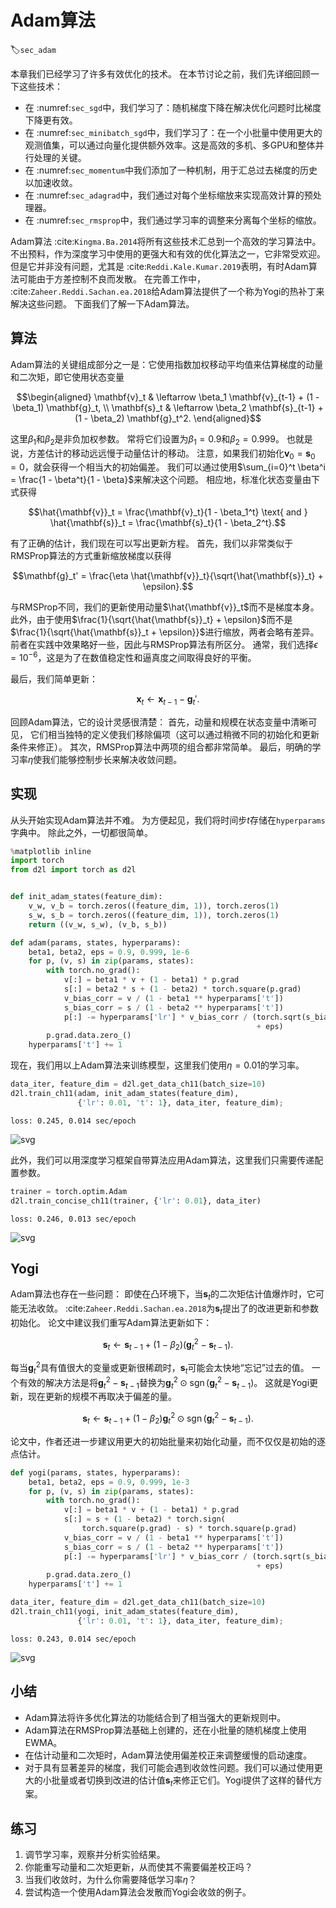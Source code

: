 # Adam算法
:label:`sec_adam`

本章我们已经学习了许多有效优化的技术。
在本节讨论之前，我们先详细回顾一下这些技术：

* 在 :numref:`sec_sgd`中，我们学习了：随机梯度下降在解决优化问题时比梯度下降更有效。
* 在 :numref:`sec_minibatch_sgd`中，我们学习了：在一个小批量中使用更大的观测值集，可以通过向量化提供额外效率。这是高效的多机、多GPU和整体并行处理的关键。
* 在 :numref:`sec_momentum`中我们添加了一种机制，用于汇总过去梯度的历史以加速收敛。
* 在 :numref:`sec_adagrad`中，我们通过对每个坐标缩放来实现高效计算的预处理器。
* 在 :numref:`sec_rmsprop`中，我们通过学习率的调整来分离每个坐标的缩放。

Adam算法 :cite:`Kingma.Ba.2014`将所有这些技术汇总到一个高效的学习算法中。
不出预料，作为深度学习中使用的更强大和有效的优化算法之一，它非常受欢迎。
但是它并非没有问题，尤其是 :cite:`Reddi.Kale.Kumar.2019`表明，有时Adam算法可能由于方差控制不良而发散。
在完善工作中， :cite:`Zaheer.Reddi.Sachan.ea.2018`给Adam算法提供了一个称为Yogi的热补丁来解决这些问题。
下面我们了解一下Adam算法。

## 算法

Adam算法的关键组成部分之一是：它使用指数加权移动平均值来估算梯度的动量和二次矩，即它使用状态变量

$$\begin{aligned}
    \mathbf{v}_t & \leftarrow \beta_1 \mathbf{v}_{t-1} + (1 - \beta_1) \mathbf{g}_t, \\
    \mathbf{s}_t & \leftarrow \beta_2 \mathbf{s}_{t-1} + (1 - \beta_2) \mathbf{g}_t^2.
\end{aligned}$$

这里$\beta_1$和$\beta_2$是非负加权参数。
常将它们设置为$\beta_1 = 0.9$和$\beta_2 = 0.999$。
也就是说，方差估计的移动远远慢于动量估计的移动。
注意，如果我们初始化$\mathbf{v}_0 = \mathbf{s}_0 = 0$，就会获得一个相当大的初始偏差。
我们可以通过使用$\sum_{i=0}^t \beta^i = \frac{1 - \beta^t}{1 - \beta}$来解决这个问题。
相应地，标准化状态变量由下式获得

$$\hat{\mathbf{v}}_t = \frac{\mathbf{v}_t}{1 - \beta_1^t} \text{ and } \hat{\mathbf{s}}_t = \frac{\mathbf{s}_t}{1 - \beta_2^t}.$$

有了正确的估计，我们现在可以写出更新方程。
首先，我们以非常类似于RMSProp算法的方式重新缩放梯度以获得

$$\mathbf{g}_t' = \frac{\eta \hat{\mathbf{v}}_t}{\sqrt{\hat{\mathbf{s}}_t} + \epsilon}.$$

与RMSProp不同，我们的更新使用动量$\hat{\mathbf{v}}_t$而不是梯度本身。
此外，由于使用$\frac{1}{\sqrt{\hat{\mathbf{s}}_t} + \epsilon}$而不是$\frac{1}{\sqrt{\hat{\mathbf{s}}_t + \epsilon}}$进行缩放，两者会略有差异。
前者在实践中效果略好一些，因此与RMSProp算法有所区分。
通常，我们选择$\epsilon = 10^{-6}$，这是为了在数值稳定性和逼真度之间取得良好的平衡。

最后，我们简单更新：

$$\mathbf{x}_t \leftarrow \mathbf{x}_{t-1} - \mathbf{g}_t'.$$

回顾Adam算法，它的设计灵感很清楚：
首先，动量和规模在状态变量中清晰可见，
它们相当独特的定义使我们移除偏项（这可以通过稍微不同的初始化和更新条件来修正）。
其次，RMSProp算法中两项的组合都非常简单。
最后，明确的学习率$\eta$使我们能够控制步长来解决收敛问题。

## 实现

从头开始实现Adam算法并不难。
为方便起见，我们将时间步$t$存储在`hyperparams`字典中。
除此之外，一切都很简单。



```python
%matplotlib inline
import torch
from d2l import torch as d2l


def init_adam_states(feature_dim):
    v_w, v_b = torch.zeros((feature_dim, 1)), torch.zeros(1)
    s_w, s_b = torch.zeros((feature_dim, 1)), torch.zeros(1)
    return ((v_w, s_w), (v_b, s_b))

def adam(params, states, hyperparams):
    beta1, beta2, eps = 0.9, 0.999, 1e-6
    for p, (v, s) in zip(params, states):
        with torch.no_grad():
            v[:] = beta1 * v + (1 - beta1) * p.grad
            s[:] = beta2 * s + (1 - beta2) * torch.square(p.grad)
            v_bias_corr = v / (1 - beta1 ** hyperparams['t'])
            s_bias_corr = s / (1 - beta2 ** hyperparams['t'])
            p[:] -= hyperparams['lr'] * v_bias_corr / (torch.sqrt(s_bias_corr)
                                                       + eps)
        p.grad.data.zero_()
    hyperparams['t'] += 1
```

现在，我们用以上Adam算法来训练模型，这里我们使用$\eta = 0.01$的学习率。



```python
data_iter, feature_dim = d2l.get_data_ch11(batch_size=10)
d2l.train_ch11(adam, init_adam_states(feature_dim),
               {'lr': 0.01, 't': 1}, data_iter, feature_dim);
```

    loss: 0.245, 0.014 sec/epoch



    
![svg](chapter_optimization/adam_files/adam_3_1.svg)
    


此外，我们可以用深度学习框架自带算法应用Adam算法，这里我们只需要传递配置参数。



```python
trainer = torch.optim.Adam
d2l.train_concise_ch11(trainer, {'lr': 0.01}, data_iter)
```

    loss: 0.246, 0.013 sec/epoch



    
![svg](chapter_optimization/adam_files/adam_5_1.svg)
    


## Yogi

Adam算法也存在一些问题：
即使在凸环境下，当$\mathbf{s}_t$的二次矩估计值爆炸时，它可能无法收敛。
 :cite:`Zaheer.Reddi.Sachan.ea.2018`为$\mathbf{s}_t$提出了的改进更新和参数初始化。
论文中建议我们重写Adam算法更新如下：

$$\mathbf{s}_t \leftarrow \mathbf{s}_{t-1} + (1 - \beta_2) \left(\mathbf{g}_t^2 - \mathbf{s}_{t-1}\right).$$

每当$\mathbf{g}_t^2$具有值很大的变量或更新很稀疏时，$\mathbf{s}_t$可能会太快地“忘记”过去的值。
一个有效的解决方法是将$\mathbf{g}_t^2 - \mathbf{s}_{t-1}$替换为$\mathbf{g}_t^2 \odot \mathop{\mathrm{sgn}}(\mathbf{g}_t^2 - \mathbf{s}_{t-1})$。
这就是Yogi更新，现在更新的规模不再取决于偏差的量。

$$\mathbf{s}_t \leftarrow \mathbf{s}_{t-1} + (1 - \beta_2) \mathbf{g}_t^2 \odot \mathop{\mathrm{sgn}}(\mathbf{g}_t^2 - \mathbf{s}_{t-1}).$$

论文中，作者还进一步建议用更大的初始批量来初始化动量，而不仅仅是初始的逐点估计。



```python
def yogi(params, states, hyperparams):
    beta1, beta2, eps = 0.9, 0.999, 1e-3
    for p, (v, s) in zip(params, states):
        with torch.no_grad():
            v[:] = beta1 * v + (1 - beta1) * p.grad
            s[:] = s + (1 - beta2) * torch.sign(
                torch.square(p.grad) - s) * torch.square(p.grad)
            v_bias_corr = v / (1 - beta1 ** hyperparams['t'])
            s_bias_corr = s / (1 - beta2 ** hyperparams['t'])
            p[:] -= hyperparams['lr'] * v_bias_corr / (torch.sqrt(s_bias_corr)
                                                       + eps)
        p.grad.data.zero_()
    hyperparams['t'] += 1

data_iter, feature_dim = d2l.get_data_ch11(batch_size=10)
d2l.train_ch11(yogi, init_adam_states(feature_dim),
               {'lr': 0.01, 't': 1}, data_iter, feature_dim);
```

    loss: 0.243, 0.014 sec/epoch



    
![svg](chapter_optimization/adam_files/adam_7_1.svg)
    


## 小结

* Adam算法将许多优化算法的功能结合到了相当强大的更新规则中。
* Adam算法在RMSProp算法基础上创建的，还在小批量的随机梯度上使用EWMA。
* 在估计动量和二次矩时，Adam算法使用偏差校正来调整缓慢的启动速度。
* 对于具有显著差异的梯度，我们可能会遇到收敛性问题。我们可以通过使用更大的小批量或者切换到改进的估计值$\mathbf{s}_t$来修正它们。Yogi提供了这样的替代方案。

## 练习

1. 调节学习率，观察并分析实验结果。
1. 你能重写动量和二次矩更新，从而使其不需要偏差校正吗？
1. 当我们收敛时，为什么你需要降低学习率$\eta$？
1. 尝试构造一个使用Adam算法会发散而Yogi会收敛的例子。




